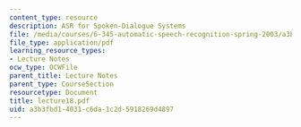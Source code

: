 ```yaml
---
content_type: resource
description: ASR for Spoken-Dialogue Systems
file: /media/courses/6-345-automatic-speech-recognition-spring-2003/a3b3fbd14031c6da1c2d5918269d4897_lecture18.pdf
file_type: application/pdf
learning_resource_types:
- Lecture Notes
ocw_type: OCWFile
parent_title: Lecture Notes
parent_type: CourseSection
resourcetype: Document
title: lecture18.pdf
uid: a3b3fbd1-4031-c6da-1c2d-5918269d4897
---
```

